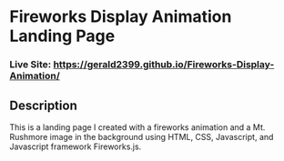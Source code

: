 # Fireworks Display Animation Landing Page
### Live Site: https://gerald2399.github.io/Fireworks-Display-Animation/

## Description
This is a landing page I created with a fireworks animation and a Mt. Rushmore image in the background using HTML, CSS, Javascript, and Javascript framework Fireworks.js.
